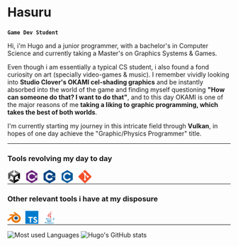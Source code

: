 # Hasuru

**`Game Dev Student`**

Hi, i'm Hugo and a junior programmer, with a bachelor's in Computer Science and currently taking a Master's on Graphics Systems & Games.

Even though i am essentially a typical CS student, i also found a fond curiosity on art (specially video-games & music). I remember vividly looking into **Studio Clover's OKAMI cel-shading graphics** and be instantly absorbed into the world of the game and finding myself questioning **"How can someone do that? I want to do that"**, and to this day OKAMI is one of the major reasons of me **taking a liking to graphic programming, which takes the best of both worlds**.

I'm currently starting my journey in this intricate field through **Vulkan**, in hopes of one day achieve the "Graphic/Physics Programmer" title.

---
### Tools revolving my day to day
<img align="left" alt="Unity" width="30px" style="padding-right:10px;" src="https://github.com/devicons/devicon/blob/v2.15.1/icons/unity/unity-original.svg" />
<img align="left" alt="C#" width="30px" style="padding-right:10px;" src="https://github.com/devicons/devicon/blob/v2.15.1/icons/csharp/csharp-plain.svg" />
<img align="left" alt="C++" width="30px" style="padding-right:10px;" src="https://github.com/devicons/devicon/blob/v2.15.1/icons/cplusplus/cplusplus-plain.svg" />
<img align="left" alt="C" width="30px" style="padding-right:10px;" src="https://github.com/devicons/devicon/blob/v2.15.1/icons/c/c-plain.svg" />
<img align="left" alt="git" width="30px" style="padding-right:10px;" src="https://github.com/devicons/devicon/blob/v2.15.1/icons/git/git-plain.svg" />
<br />

---
### Other relevant tools i have at my disposure
<img align="left" alt="Blender" width="30px" style="padding-right:10px;" src="https://github.com/devicons/devicon/blob/v2.15.1/icons/blender/blender-original.svg" />
<img align="left" alt="Typescript" width="30px" style="padding-right:10px;" src="https://github.com/devicons/devicon/blob/v2.15.1/icons/typescript/typescript-plain.svg" />
<img align="left" alt="Java" width="30px" style="padding-right:10px;" src="https://github.com/devicons/devicon/blob/v2.15.1/icons/java/java-original.svg" />
<br />

---

   ![Most used Languages](https://github-readme-stats.vercel.app/api/top-langs/?username=Hasuru&hide=haskell&show_icons=true&theme=material-palenight)
   ![Hugo's GitHub stats](https://github-readme-stats.vercel.app/api?username=Hasuru&show_icons=true&theme=material-palenight)

